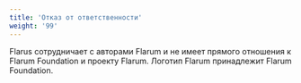 ```yaml
---
title: 'Отказ от ответственности'
weight: '99'
---
```


Flarus сотрудничает с авторами Flarum и не имеет прямого отношения к Flarum Foundation и проекту Flarum. Логотип Flarum принадлежит Flarum Foundation.
